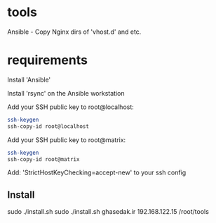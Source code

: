 # tools
Ansible  - Copy Nginx dirs of 'vhost.d' and etc.

# requirements

Install 'Ansible'

Install 'rsync' on the Ansible workstation

Add your SSH public key to root@localhost:
```bash
ssh-keygen
ssh-copy-id root@localhost
```

Add your SSH public key to root@matrix:
```bash
ssh-keygen
ssh-copy-id root@matrix
```

Add: 'StrictHostKeyChecking=accept-new' to your ssh config

## Install
sudo ./install.sh <domain> <IP> <path>
sudo ./install.sh ghasedak.ir 192.168.122.15 /root/tools
